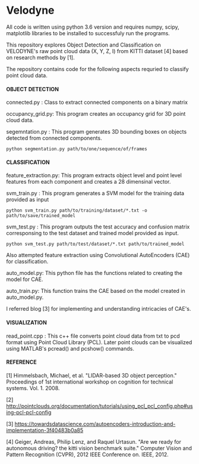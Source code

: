 # Velodyne

All code is written using python 3.6 version and requires numpy, scipy, matplotlib libraries to be installed to successfuly  run the programs.  

This repository explores Object Detection and Classification on VELODYNE's raw point cloud data (X, Y, Z, I) from KITTI dataset [4] based on research methods by [1].  

The repository contains code for the following aspects requried to classify point cloud data.

#### OBJECT DETECTION

connected.py : Class to extract connected components on a binary matrix

occupancy_grid.py: This program creates an occupancy grid for 3D point cloud data. 

segemntation.py : This program generates 3D bounding boxes on objects detected from connected components.

```
python segmentation.py path/to/one/sequence/of/frames
```

#### CLASSIFICATION

feature_extraction.py: This program extracts object level and point level features from each component and creates a 28 dimensinal vector.

svm_train.py : This program generates a SVM model for the training data provided as input

```
python svm_train.py path/to/training/dataset/*.txt -o path/to/save/trained_model
```

svm_test.py : This program outputs the test accuracy and confusion matrix corresponsing to the test dataset and trained model provided as input. 

```
python svm_test.py path/to/test/dataset/*.txt path/to/trained_model
```

Also attempted feature extraction using Convolutional AutoEncoders (CAE) for classification.

auto_model.py: This python file has the functions related to creating the model for CAE.

auto_train.py: This function trains the CAE based on the model created in auto_model.py. 

I referred blog [3] for implementing and understanding intricacies of CAE's.

#### VISUALIZATION

read_point.cpp : This c++ file converts point cloud data from txt to pcd format using Point Cloud Library (PCL). Later point clouds can be visualized using MATLAB's pcread() and pcshow() commands.

#### REFERENCE


[1] Himmelsbach, Michael, et al. "LIDAR-based 3D object perception." Proceedings of 1st international workshop on cognition for technical systems. Vol. 1. 2008.

[2] http://pointclouds.org/documentation/tutorials/using_pcl_pcl_config.php#using-pcl-pcl-config 

[3] https://towardsdatascience.com/autoencoders-introduction-and-implementation-3f40483b0a85 

[4] Geiger, Andreas, Philip Lenz, and Raquel Urtasun. "Are we ready for autonomous driving? the kitti vision benchmark suite." Computer Vision and Pattern Recognition (CVPR), 2012 IEEE Conference on. IEEE, 2012.


